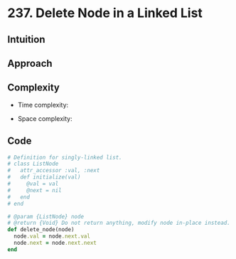 # 237. Delete Node in a Linked List

## Intuition

## Approach
<!-- Describe your approach to solving the problem. -->

## Complexity

- Time complexity:
<!-- Add your time complexity here, e.g. $$O(n)$$ -->

- Space complexity:
<!-- Add your space complexity here, e.g. $$O(n)$$ -->

## Code

```ruby
# Definition for singly-linked list.
# class ListNode
#   attr_accessor :val, :next
#   def initialize(val)
#     @val = val
#     @next = nil
#   end
# end

# @param {ListNode} node
# @return {Void} Do not return anything, modify node in-place instead.
def delete_node(node)
  node.val = node.next.val
  node.next = node.next.next
end
```
